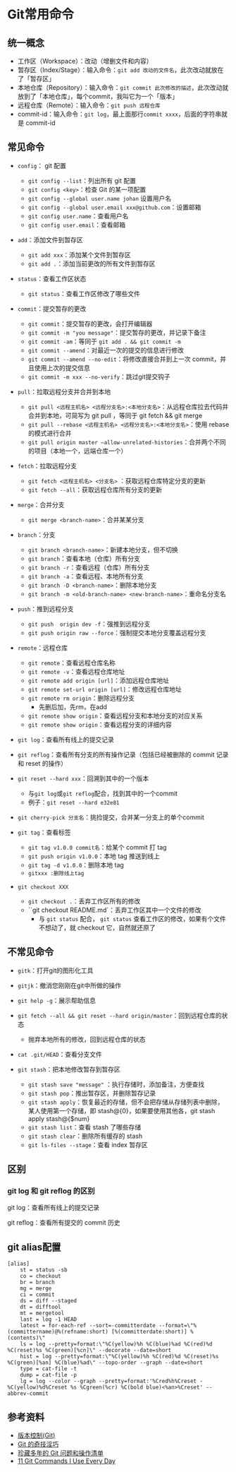 # Git常用命令





## 统一概念

- 工作区（Workspace）：改动（增删文件和内容）
- 暂存区（Index/Stage）：输入命令：`git add 改动的文件名`，此次改动就放在了「暂存区」
- 本地仓库（Repository）：输入命令：`git commit 此次修改的描述`，此次改动就放到了「本地仓库」，每个commit，我叫它为一个「版本」
- 远程仓库（Remote）：输入命令：`git push 远程仓库`
- commit-id：输入命令：`git log`，最上面那行`commit xxxx`，后面的字符串就是 commit-id





## 常见命令

- `config`： git 配置
  - `git config --list`：列出所有 git 配置
  - `git config <key>`：检查 Git 的某一项配置
  - `git config --global user.name johan` 设置用户名
  - `git config --global user.email xxx@github.com`：设置邮箱
  - `git config user.name`：查看用户名
  - `git config user.email`：查看邮箱
- `add`：添加文件到暂存区
  - `git add xxx`：添加某个文件到暂存区
  - `git add .`：添加当前更改的所有文件到暂存区
- `status`：查看工作区状态
  - `git status`：查看工作区修改了哪些文件
- `commit`：提交暂存的更改
  - `git commit`：提交暂存的更改，会打开编辑器
  - `git commit -m "you message"`：提交暂存的更改，并记录下备注
  - `git commit -am`：等同于 `git add . && git commit -m`
  - `git commit --amend`：对最近一次的提交的信息进行修改
  - `git commit --amend --no-edit`：将修改直接合并到上一次 commit，并且使用上次的提交信息
  - `git commit -m xxx --no-verify`：跳过git提交钩子
- `pull`：拉取远程分支并合并到本地
  - `git pull <远程主机名> <远程分支名>:<本地分支名>`：从远程仓库拉去代码并合并到本地，可简写为 git pull ，等同于 git fetch && git merge
  - `git pull --rebase <远程主机名> <远程分支名>:<本地分支名>`：使用 rebase 的模式进行合并
  - `git pull origin master —allow-unrelated-histories`：合并两个不同的项目（本地一个，远端仓库一个）
- `fetch`：拉取远程分支
  - `git fetch <远程主机名> <分支名>` ：获取远程仓库特定分支的更新
  - `git fetch --all`：获取远程仓库所有分支的更新
- `merge`：合并分支

  - `git merge <branch-name>`：合并某某分支
- `branch`：分支

  - `git branch <branch-name>`：新建本地分支，但不切换
  - `git branch`：查看本地（仓库）所有分支
  - `git branch -r`：查看远程（仓库）所有分支
  - `git branch -a`：查看远程、本地所有分支
  - `git branch -D <branch-name>`：删除本地分支
  - `git branch -m <old-branch-name> <new-branch-name>`：重命名分支名
- `push`：推到远程分支
  - `git push  origin dev -f`：强推到远程分支
  - `git push origin raw --force`：强制提交本地分支覆盖远程分支
- `remote`：远程仓库
  - `git remote`：查看远程仓库名称
  - `git remote -v`：查看远程仓库地址
  - `git remote add origin [url]`：添加远程仓库地址
  - `git remote set-url origin [url]`：修改远程仓库地址
  - `git remote rm origin`：删除远程分支
    - 先删后加，先rm，在add
  - `git remote show origin`：查看远程分支和本地分支的对应关系
  - `git remote show origin`：查看远程分支的详细内容
- `git log`：查看所有线上的提交记录
- `git reflog`：查看所有分支的所有操作记录（包括已经被删除的 commit 记录和 reset 的操作）
- `git reset --hard xxx`：回溯到其中的一个版本
  - 与`git log`或`git reflog`配合，找到其中的一个commit
  - 例子：`git reset --hard e32e81`

- `git cherry-pick 分支名`：挑捡提交，合并某一分支上的单个commit
- `git tag`：查看标签
  - `git tag v1.0.0 commit名`：给某个 commit 打 tag
  - `git push origin v1.0.0`：本地 tag 推送到线上  
  - `git tag -d v1.0.0`：删除本地 tag
  - `gitxxx :删除线上tag`
- `git checkout XXX`
  - `git checkout .`：丢弃工作区所有的修改
  - ``git checkout README.md`：丢弃工作区其中一个文件的修改
    - 与 `git status` 配合， `git status` 查看工作区的修改，如果有个文件不想动了，就 checkout 它，自然就还原了









## 不常见命令

- `gitk`：打开git的图形化工具
- `gitjk`：撤消您刚刚在git中所做的操作

- `git help -g`：展示帮助信息
- `git fetch --all && git reset --hard origin/master`：回到远程仓库的状态
  - 抛弃本地所有的修改，回到远程仓库的状态
- `cat .git/HEAD`：查看分支文件
- `git stash`：把本地修改暂存到暂存区
  - `git stash save "message"` ：执行存储时，添加备注，方便查找
  - `git stash pop`：推出暂存区，并删除暂存记录
  - `git stash apply`：恢复最近的存储，但不会把存储从存储列表中删除，某人使用第一个存储，即 stash@{0}，如果要使用其他各，git stash apply stash@{$num}
  - `git stash list`：查看 stash 了哪些存储
  - `git stash clear`：删除所有缓存的 stash
  - `git ls-files --stage`：查看 index 暂存区



## 区别

### git log 和 git reflog 的区别

git log：查看所有线上的提交记录

git reflog：查看所有提交的 commit 历史



## git alias配置

```.gitconfig
[alias]
    st = status -sb
    co = checkout
    br = branch
    mg = merge
    ci = commit
    ds = diff --staged
    dt = difftool
    mt = mergetool
    last = log -1 HEAD
    latest = for-each-ref --sort=-committerdate --format=\"%(committername)@%(refname:short) [%(committerdate:short)] %(contents)\"
    ls = log --pretty=format:\"%C(yellow)%h %C(blue)%ad %C(red)%d %C(reset)%s %C(green)[%cn]\" --decorate --date=short
    hist = log --pretty=format:\"%C(yellow)%h %C(red)%d %C(reset)%s %C(green)[%an] %C(blue)%ad\" --topo-order --graph --date=short
    type = cat-file -t
    dump = cat-file -p
    lg = log --color --graph --pretty=format:'%Cred%h%Creset -%C(yellow)%d%Creset %s %Cgreen(%cr) %C(bold blue)<%an>%Creset' --abbrev-commit
```



## 参考资料

-   [版本控制(Git)](https://missing-semester-cn.github.io/2020/version-control/)
-   [Git 的奇技淫巧](https://github.com/521xueweihan/git-tips)
-   [珍藏多年的 Git 问题和操作清单](https://mp.weixin.qq.com/s?__biz=MzA4ODUzNTE2Nw==&mid=2451046316&idx=1&sn=8034a23e3367d14ba02565d0dd2c5634&chksm=87cbe6bcb0bc6faa8e7c3dab7604392dd4fe7ce3af125a2a695ea15c3a1caefd08cd374f0133&mpshare=1&scene=1&srcid=&sharer_sharetime=1567210777793&sharer_shareid=778ad5bf3b27e0078eb105d7277263f6#rd)
-   [11 Git Commands I Use Every Day](https://dev.to/domagojvidovic/11-git-commands-i-use-every-day-43eo)
